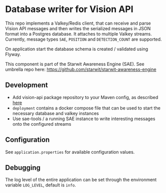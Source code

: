# Database writer for Vision API
This repo implements a Valkey/Redis client, that can receive and parse Vision API messages and then writes the serialized messages in JSON format into a Postgres database. It attaches to multiple Valkey streams. Currently, message types `SAE`, `POSITION` and `DETECTION_COUNT` are supported.

On application start the database schema is created / validated using Flyway.

This component is part of the Starwit Awareness Engine (SAE). See umbrella repo here: https://github.com/starwit/starwit-awareness-engine

## Development
- Add vision-api package repository to your Maven config, as described [here](https://github.com/starwit/vision-api#java--maven)
- `deployment` contains a docker compose file that can be used to start the necessary database and valkey instances
- Use sae-tools / a running SAE instance to write interesting messages onto the configured streams

## Configuration
See `application.properties` for available configuration values.

## Debugging
The log level of the entire application can be set through the environment variable `LOG_LEVEL`, default is `info`.